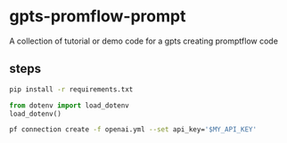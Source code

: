 # gpts-promflow-prompt
A collection of tutorial or demo code for a gpts creating promptflow code

## steps
```bash
pip install -r requirements.txt
```

```python
from dotenv import load_dotenv
load_dotenv()
```

```bash
pf connection create -f openai.yml --set api_key='$MY_API_KEY'
```
